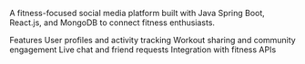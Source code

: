 A fitness-focused social media platform built with Java Spring Boot, React.js, and MongoDB to connect fitness enthusiasts.

Features
User profiles and activity tracking
Workout sharing and community engagement
Live chat and friend requests
Integration with fitness APIs
